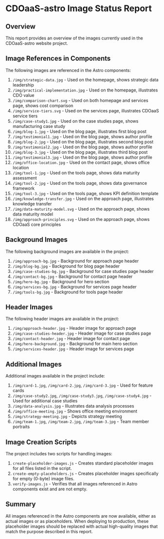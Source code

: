 # CDOaaS-astro Image Status Report

## Overview
This report provides an overview of the images currently used in the CDOaaS-astro website project.

## Image References in Components
The following images are referenced in the Astro components:

1. `/img/strategic-data.jpg` - Used on the homepage, shows strategic data leadership
2. `/img/practical-implementation.jpg` - Used on the homepage, illustrates CDO value
3. `/img/comparison-chart.svg` - Used on both homepage and services page, shows cost comparison
4. `/img/service-tiers.svg` - Used on the services page, illustrates CDOaaS service tiers
5. `/img/case-study1.jpg` - Used on the case studies page, shows manufacturing case study
6. `/img/blog-1.jpg` - Used on the blog page, illustrates first blog post
7. `/img/testimonial1.jpg` - Used on the blog page, shows author profile
8. `/img/blog-2.jpg` - Used on the blog page, illustrates second blog post
9. `/img/testimonial2.jpg` - Used on the blog page, shows author profile
10. `/img/blog-3.jpg` - Used on the blog page, illustrates third blog post
11. `/img/testimonial3.jpg` - Used on the blog page, shows author profile
12. `/img/office-location.jpg` - Used on the contact page, shows office location
13. `/img/tool-1.jpg` - Used on the tools page, shows data maturity assessment
14. `/img/tool-2.jpg` - Used on the tools page, shows data governance framework
15. `/img/tool-3.jpg` - Used on the tools page, shows KPI definition template
16. `/img/knowledge-transfer.jpg` - Used on the approach page, illustrates knowledge transfer
17. `/img/data-maturity-model.svg` - Used on the approach page, shows data maturity model
18. `/img/approach-principles.svg` - Used on the approach page, shows CDOaaS core principles

## Background Images
The following background images are available in the project:

1. `/img/approach-bg.jpg` - Background for approach page header
2. `/img/blog-bg.jpg` - Background for blog page header
3. `/img/case-studies-bg.jpg` - Background for case studies page header
4. `/img/contact-bg.jpg` - Background for contact page header
5. `/img/hero-bg.jpg` - Background for hero section
6. `/img/services-bg.jpg` - Background for services page header
7. `/img/tools-bg.jpg` - Background for tools page header

## Header Images
The following header images are available in the project:

1. `/img/approach-header.jpg` - Header image for approach page
2. `/img/case-studies-header.jpg` - Header image for case studies page
3. `/img/contact-header.jpg` - Header image for contact page
4. `/img/hero-background.jpg` - Background for main hero section
5. `/img/services-header.jpg` - Header image for services page

## Additional Images
Additional images available in the project include:

1. `/img/card-1.jpg`, `/img/card-2.jpg`, `/img/card-3.jpg` - Used for feature cards
2. `/img/case-study2.jpg`, `/img/case-study3.jpg`, `/img/case-study4.jpg` - Used for additional case studies
3. `/img/data-analysis.jpg` - Illustrates data analysis processes
4. `/img/office-meeting.jpg` - Shows office meeting environment
5. `/img/strategy-meeting.jpg` - Depicts strategy meeting
6. `/img/team-1.jpg`, `/img/team-2.jpg`, `/img/team-3.jpg` - Team member portraits

## Image Creation Scripts
The project includes two scripts for handling images:

1. `create-placeholder-images.js` - Creates standard placeholder images for all files listed in the script.
2. `create-empty-placeholders.js` - Creates placeholder images specifically for empty (0-byte) image files.
3. `verify-images.js` - Verifies that all images referenced in Astro components exist and are not empty.

## Summary
All images referenced in the Astro components are now available, either as actual images or as placeholders. When deploying to production, these placeholder images should be replaced with actual high-quality images that match the purpose described in this report. 